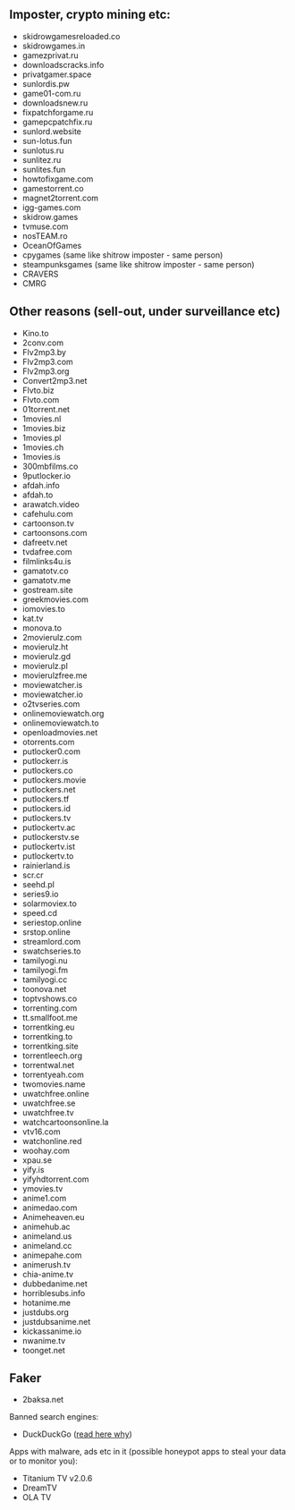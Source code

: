 ## Imposter, crypto mining etc:

* skidrowgamesreloaded.co
* skidrowgames.in
* gamezprivat.ru
* downloadscracks.info
* privatgamer.space
* sunlordis.pw
* game01-com.ru
* downloadsnew.ru
* fixpatchforgame.ru
* gamepcpatchfix.ru
* sunlord.website
* sun-lotus.fun
* sunlotus.ru
* sunlitez.ru
* sunlites.fun
* howtofixgame.com
* gamestorrent.co
* magnet2torrent.com
* igg-games.com 
* skidrow.games
* tvmuse.com
* nosTEAM.ro 
* OceanOfGames
* cpygames (same like shitrow imposter - same person)
* steampunksgames (same like shitrow imposter - same person)
* CRAVERS
* CMRG


## Other reasons (sell-out, under surveillance etc)
* Kino.to
* 2conv.com
* Flv2mp3.by
* Flv2mp3.com
* Flv2mp3.org
* Convert2mp3.net
* Flvto.biz
* Flvto.com
* 01torrent.net
* 1movies.nl
* 1movies.biz
* 1movies.pl
* 1movies.ch
* 1movies.is
* 300mbfilms.co
* 9putlocker.io
* afdah.info
* afdah.to
* arawatch.video
* cafehulu.com
* cartoonson.tv
* cartoonsons.com
* dafreetv.net
* tvdafree.com
* filmlinks4u.is
* gamatotv.co
* gamatotv.me
* gostream.site
* greekmovies.com
* iomovies.to
* kat.tv
* monova.to
* 2movierulz.com
* movierulz.ht
* movierulz.gd
* movierulz.pl
* movierulzfree.me
* moviewatcher.is
* moviewatcher.io
* o2tvseries.com
* onlinemoviewatch.org
* onlinemoviewatch.to
* openloadmovies.net
* otorrents.com
* putlocker0.com
* putlockerr.is
* putlockers.co
* putlockers.movie
* putlockers.net
* putlockers.tf
* putlockers.id
* putlockers.tv
* putlockertv.ac
* putlockerstv.se
* putlockertv.ist
* putlockertv.to
* rainierland.is
* scr.cr
* seehd.pl
* series9.io
* solarmoviex.to
* speed.cd
* seriestop.online
* srstop.online
* streamlord.com
* swatchseries.to
* tamilyogi.nu
* tamilyogi.fm
* tamilyogi.cc
* toonova.net
* toptvshows.co
* torrenting.com
* tt.smallfoot.me
* torrentking.eu
* torrentking.to
* torrentking.site
* torrentleech.org
* torrentwal.net
* torrentyeah.com
* twomovies.name
* uwatchfree.online
* uwatchfree.se
* uwatchfree.tv
* watchcartoonsonline.la
* vtv16.com
* watchonline.red
* woohay.com
* xpau.se
* yify.is
* yifyhdtorrent.com
* ymovies.tv
* anime1.com
* animedao.com
* Animeheaven.eu
* animehub.ac
* animeland.us
* animeland.cc
* animepahe.com
* animerush.tv
* chia-anime.tv
* dubbedanime.net
* horriblesubs.info
* hotanime.me
* justdubs.org
* justdubsanime.net
* kickassanime.io
* nwanime.tv
* toonget.net

## Faker

* 2baksa.net


Banned search engines:
* DuckDuckGo ([read here why](https://torrentfreak.com/duckduckgo-removes-pirate-site-bangs-to-avoid-liability-181203/))
  

Apps with malware, ads etc in it (possible honeypot apps to steal your data or to monitor you):

* Titanium TV v2.0.6 
* DreamTV
* OLA TV

